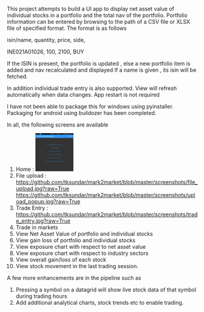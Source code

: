 This project attempts to build a UI app to display net asset value of individual stocks in a portfolio and the total 
nav of the portfolio. Portfolio information can be entered by browsing to the path of a CSV file or XLSX
file of specified format. The format is as follows

isin/name,       quantity,       price,          side,

INE021A01026,            100,          2100,          BUY

If the ISIN is present, the portfolio is updated , else a new portfolio item is added and nav recalculated and displayed
If a name is given , its isin will be fetched.

In addition individual trade entry is also supported. View will refresh automatically when data changes. App restart is not required

I have not been able to package this for windows using pyinstaller. Packaging for android using buildozer has been completed.

In all, the following screens are available

1. Home : <img src="/screenshots/home.jpg?raw=true" width="100" height="100" />
2. File upload : https://github.com/tksundar/mark2market/blob/master/screenshots/file_upload.jpg?raw=True
https://github.com/tksundar/mark2market/blob/master/screenshots/upload_popup.jpg?raw=True
3. Trade Entry : https://github.com/tksundar/mark2market/blob/master/screenshots/trade_entry.jpg?raw=True
4. Trade in markets
5. View Net Asset Value of portfolio and individual stocks
6. View gain loss of portfolio and individual stocks
7. View exposure chart with respect to net asset value
8. View exposure chart with respect to industry sectors
9. View  overall gain/loss of each stock 
10. View stock movement in the last trading session.

A few more enhancements are in the pipeline such as

1. Pressing a symbol on a datagrid will show live stock data of that symbol during trading hours
2. Add additional analytical charts, stock trends etc to enable trading.


